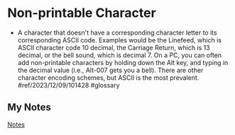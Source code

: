 # Non-printable Character
- A character that doesn't have a corresponding character letter to its corresponding ASCII code. Examples would be the Linefeed, which is ASCII character code 10 decimal, the Carriage Return, which is 13 decimal, or the bell sound, which is decimal 7. On a PC, you can often add non-printable characters by holding down the Alt key, and typing in the decimal value (i.e., Alt-007 gets you a bell). There are other character encoding schemes, but ASCII is the most prevalent. #ref/2023/12/09/101428 #glossary 
## My Notes
[Notes](mynotes/non-printable-character-notes.md)

